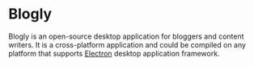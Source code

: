 # Blogly

Blogly is an open-source desktop application for bloggers and content writers. It is a cross-platform application and could be compiled on any platform that supports [Electron](https://electronjs.org) desktop application framework.
